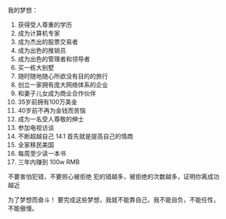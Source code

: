 我的梦想：

1. 获得受人尊重的学历
2. 成为计算机专家
3. 成为杰出的股票交易者
4. 成为出色的推销员
5. 成为出色的管理者和领导者
6. 买一栋大别墅
7. 随时随地随心所欲没有目的的旅行
8. 创立一家拥有庞大网络体系的企业
9. 和妻子儿女成为商业合作伙伴
10. 35岁前拥有100万美金
11. 40岁前不再为金钱而苦恼
12. 成为一名受人尊敬的绅士
13. 参加电视访谈
14. 不断超越自己
14.1   首先就是提高自己的情商
15. 全家移民美国
16. 每周至少读一本书
17. 三年内赚到 100w RMB

不要害怕犯错，不要担心被拒绝
犯的错越多，被拒绝的次数越多，证明你离成功越近

为了梦想而奋斗！
要完成这些梦想，我就不能靠自己，我不能自负，不能任性，不能傲慢。